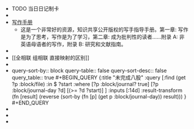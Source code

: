 - TODO  当日日记制卡
-
- [写作手册](https://saylordotorg.github.io/text_handbook-for-writers/)
	- 这是一个非常好的资源，知识共享公开版权的写手指导手册。第一章: 写作是为了思考，写作是为了学习，第二章: 成为批判性的读者……附录 A: 非英语母语者的写作，附录 B: 研究和文献指南。
-
- [[全相联 组相联 直接映射的区别]]
-
- query-sort-by:: block
  query-table:: false
  query-sort-desc:: false
  query_table:: true
  #+BEGIN_QUERY
  {:title "未完成八股"
    :query [:find  (get ?p :block/file)
          :in $ ?start 
          :where 
          [?p :block/journal? true]
          [?p :block/journal-day ?d]
          [(>= ?d ?start)]
    ]
    :inputs [:14d]
    :result-transform (fn [result] (reverse (sort-by (fn [p] (get p :block/journal-day)) result)))
  }
  #+END_QUERY
-
-
-